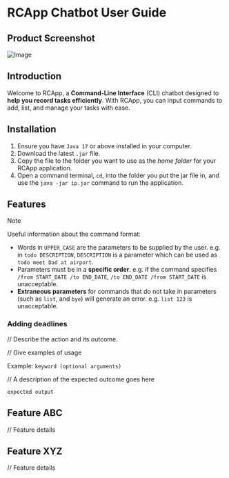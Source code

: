 # RCApp Chatbot User Guide

## Product Screenshot

![Image](https://github.com/user-attachments/assets/952d3033-28df-44fa-83ed-d500cea69891)

## Introduction

Welcome to RCApp, a **Command-Line Interface** (CLI) chatbot designed to 
**help you record tasks efficiently**. With RCApp, you can input commands 
to add, list, and manage your tasks with ease.

## Installation

1. Ensure you have `Java 17` or above installed in your computer.
2. Download the latest `.jar` file.
3. Copy the file to the folder you want to use as the *home folder* for your RCApp application.
4. Open a command terminal, `cd`, into the folder you put the jar file in, and use the `java -jar ip.jar` command to run the application.

## Features

> [!NOTE]
> Useful information about the command format:
> - Words in `UPPER_CASE` are the parameters to be supplied by the user.
    e.g. in `todo DESCRIPTION`, `DESCRIPTION` is a parameter which can be used as `todo meet Dad at airport`.
> - Parameters must be in a **specific order**.
    e.g. if the command specifies `/from START_DATE /to END_DATE`, `/to END_DATE /from START_DATE` is unacceptable.
> - **Extraneous parameters** for commands that do not take in parameters (such as `list`, and `bye`) will generate an error.
    e.g. `list 123` is unacceptable.

### Adding deadlines

// Describe the action and its outcome.

// Give examples of usage

Example: `keyword (optional arguments)`

// A description of the expected outcome goes here

```
expected output
```

## Feature ABC

// Feature details


## Feature XYZ

// Feature details